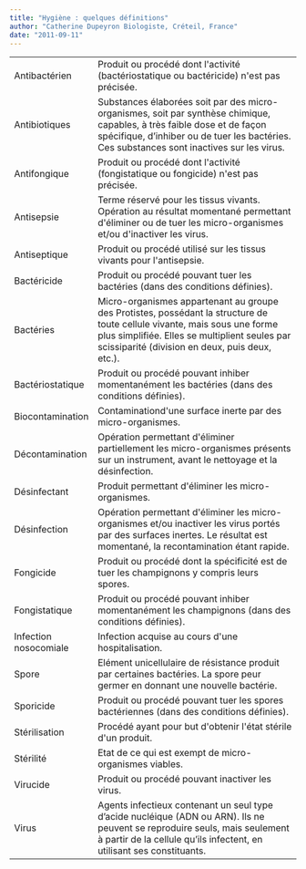 ```yaml
---
title: "Hygiène : quelques définitions"
author: "Catherine Dupeyron Biologiste, Créteil, France"
date: "2011-09-11"
---
```


<table>

<tbody>

<tr>

<td>Antibactérien</td>

<td style="width: 445px;">Produit ou procédé dont l'activité (bactériostatique ou bactéricide) n'est pas précisée.</td>

</tr>

<tr>

<td>Antibiotiques</td>

<td style="width: 445px;">Substances élaborées soit par des micro-organismes, soit par synthèse chimique, capables, à très faible dose et de façon spécifique, d’inhiber ou de tuer les bactéries. Ces substances sont inactives sur les virus.</td>

</tr>

<tr>

<td>Antifongique</td>

<td style="width: 445px;">Produit ou procédé dont l'activité (fongistatique ou fongicide) n'est pas précisée.</td>

</tr>

<tr>

<td>Antisepsie</td>

<td style="width: 445px;">Terme réservé pour les tissus vivants. Opération au résultat momentané permettant d'éliminer ou de tuer les micro-organismes et/ou d'inactiver les virus.</td>

</tr>

<tr>

<td>Antiseptique</td>

<td style="width: 445px;">Produit ou procédé utilisé sur les tissus vivants pour l'antisepsie.</td>

</tr>

<tr>

<td>Bactéricide</td>

<td style="width: 445px;">Produit ou procédé pouvant tuer les bactéries (dans des conditions définies).</td>

</tr>

<tr>

<td>Bactéries</td>

<td style="width: 445px;">Micro-organismes appartenant au groupe des Protistes, possédant la structure de toute cellule vivante, mais sous une forme plus simplifiée. Elles se multiplient seules par scissiparité (division en deux, puis deux, etc.).</td>

</tr>

<tr>

<td>Bactériostatique</td>

<td style="width: 445px;">Produit ou procédé pouvant inhiber momentanément les bactéries (dans des conditions définies).</td>

</tr>

<tr>

<td>Biocontamination</td>

<td style="width: 445px;">Contaminationd'une surface inerte par des micro-organismes.</td>

</tr>

<tr>

<td>Décontamination</td>

<td style="width: 445px;">Opération permettant d'éliminer partiellement les micro-organismes présents sur un instrument, avant le nettoyage et la désinfection.</td>

</tr>

<tr>

<td>Désinfectant</td>

<td style="width: 445px;">Produit permettant d'éliminer les micro-organismes.</td>

</tr>

<tr>

<td>Désinfection</td>

<td style="width: 445px;">Opération permettant d'éliminer les micro-organismes et/ou inactiver les virus portés par des surfaces inertes. Le résultat est momentané, la recontamination étant rapide.</td>

</tr>

<tr>

<td>Fongicide</td>

<td style="width: 445px;">Produit ou procédé dont la spécificité est de tuer les champignons y compris leurs spores.</td>

</tr>

<tr>

<td>Fongistatique</td>

<td style="width: 445px;">Produit ou procédé pouvant inhiber momentanément les champignons (dans des conditions définies).</td>

</tr>

<tr>

<td>Infection nosocomiale</td>

<td style="width: 445px;">Infection acquise au cours d'une hospitalisation.</td>

</tr>

<tr>

<td>Spore</td>

<td style="width: 445px;">Elément unicellulaire de résistance produit par certaines bactéries. La spore peur germer en donnant une nouvelle bactérie.</td>

</tr>

<tr>

<td>Sporicide</td>

<td style="width: 445px;">Produit ou procédé pouvant tuer les spores bactériennes (dans des conditions définies).</td>

</tr>

<tr>

<td>Stérilisation</td>

<td style="width: 445px;">Procédé ayant pour but d'obtenir l'état stérile d'un produit.</td>

</tr>

<tr>

<td>Stérilité</td>

<td style="width: 445px;">Etat de ce qui est exempt de micro-organismes viables.</td>

</tr>

<tr>

<td>Virucide</td>

<td style="width: 445px;">Produit ou procédé pouvant inactiver les virus.</td>

</tr>

<tr>

<td>Virus</td>

<td style="width: 445px;">Agents infectieux contenant un seul type d’acide nucléique (ADN ou ARN). Ils ne peuvent se reproduire seuls, mais seulement à partir de la cellule qu’ils infectent, en utilisant ses constituants.</td>

</tr>

</tbody>

</table>
